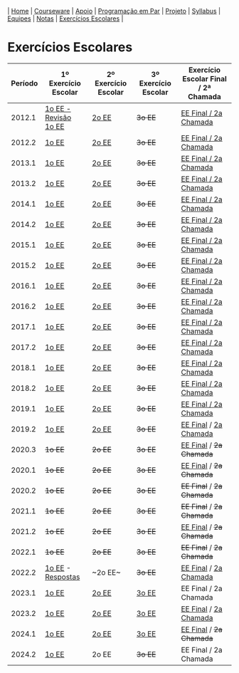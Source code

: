 | [Home](https://github.com/vinicius3w/if977) | [Courseware](/pages/courseware.md) | [Apoio](/pages/apoio.md) | [Programação em Par](/pages/pairprogramming.md) | [Projeto](/pages/projeto.md) | [Syllabus](/pages/syllabus.md) | [Equipes](/pages/equipes.md) | [Notas](/pages/avaliacoes.md) | [Exercícios Escolares](/pages/exerciciosescolares.md) |

# Exercícios Escolares

| Período | 1º Exercício Escolar | 2º Exercício Escolar | 3º Exercício Escolar | Exercício Escolar Final / 2ª Chamada |
|---------|----------------------|----------------------|----------------------|--------------------------------------|
| 2012.1 | [1o EE - Revisão](https://github.com/vinicius3w/IF977/blob/master/exams/if977-2012-1-Prova1%20-%20revisao%20ESS.pdf) <BR> [1o EE](https://github.com/vinicius3w/IF977/blob/master/exams/if977-2012-1-Prova1.pdf) | [2o EE](https://github.com/vinicius3w/IF977/blob/master/exams/if977-2012-1-Prova2.pdf) | ~~3o EE~~ | [EE Final / 2a Chamada](https://github.com/vinicius3w/IF977/blob/master/exams/if977-2012-1-Prova-Final.pdf) |
| 2012.2 | [1o EE](https://github.com/vinicius3w/IF977/blob/master/exams/if977-2012-2-Prova1.pdf) | [2o EE](https://github.com/vinicius3w/IF977/blob/master/exams/if977-2012-2-Prova2.pdf) | ~~3o EE~~ | [EE Final / 2a Chamada](https://github.com/vinicius3w/IF977/blob/master/exams/if977-2012-2-Prova-Final.pdf) |
| 2013.1 | [1o EE](https://github.com/vinicius3w/IF977/blob/master/exams/if977-2013-1-Prova1.pdf) | [2o EE](https://github.com/vinicius3w/IF977/blob/master/exams/if977-2013-1-Prova2.pdf) | ~~3o EE~~ | [EE Final / 2a Chamada](https://github.com/vinicius3w/IF977/blob/master/exams/if977-2013-1-Prova3-Final.pdf) |
| 2013.2 | [1o EE](https://github.com/vinicius3w/IF977/blob/master/exams/if977-2013-2-Prova1.pdf) | [2o EE](https://github.com/vinicius3w/IF977/blob/master/exams/if977-2013-2-Prova2.pdf) | ~~3o EE~~ | [EE Final / 2a Chamada](https://github.com/vinicius3w/IF977/blob/master/exams/if977-2013-2-Prova3-Final.pdf) |
| 2014.1 | [1o EE](https://github.com/vinicius3w/IF977/blob/master/exams/if977-2014-1-Prova1.pdf) | [2o EE](https://github.com/vinicius3w/IF977/blob/master/exams/if977-2014-1-Prova2.pdf) | ~~3o EE~~ | [EE Final / 2a Chamada](https://github.com/vinicius3w/IF977/blob/master/exams/if977-2014-1-Prova3-Final.pdf) |
| 2014.2 | [1o EE](https://github.com/vinicius3w/IF977/blob/master/exams/if977-2014-2-Prova1.pdf) | [2o EE](https://github.com/vinicius3w/IF977/blob/master/exams/if977-2014-2-Prova2.pdf) | ~~3o EE~~ | [EE Final / 2a Chamada](https://github.com/vinicius3w/IF977/blob/master/exams/if977-2014-2-Prova3-Final.pdf) |
| 2015.1 | [1o EE](https://github.com/vinicius3w/IF977/blob/master/exams/if977-2015-1-Prova1.pdf) | [2o EE](https://github.com/vinicius3w/IF977/blob/master/exams/if977-2015-1-Prova2.pdf) | ~~3o EE~~ | [EE Final / 2a Chamada](https://github.com/vinicius3w/IF977/blob/master/exams/if977-2015-1-Prova3-Final.pdf) |
| 2015.2 | [1o EE](https://github.com/vinicius3w/IF977/blob/master/exams/if977-2015-2-Prova1.pdf) | [2o EE](https://github.com/vinicius3w/IF977/blob/master/exams/if977-2015-2-Prova2.pdf) | ~~3o EE~~ | [EE Final / 2a Chamada](https://github.com/vinicius3w/IF977/blob/master/exams/if977-2015-2-Prova3-Final.pdf) |
| 2016.1 | [1o EE](https://github.com/vinicius3w/IF977/blob/master/exams/if977-2016-1-Prova1.pdf) | [2o EE](https://github.com/vinicius3w/IF977/blob/master/exams/if977-2016-1-Prova2.pdf) | ~~3o EE~~ | [EE Final / 2a Chamada](https://github.com/vinicius3w/IF977/blob/master/exams/if977-2016-1-Prova3-Final.pdf) |
| 2016.2 | [1o EE](https://github.com/vinicius3w/IF977/blob/master/exams/if977-2016-2-Prova1.pdf) | [2o EE](https://github.com/vinicius3w/IF977/blob/master/exams/if977-2016-2-Prova2.pdf) | ~~3o EE~~ | [EE Final / 2a Chamada](https://github.com/vinicius3w/IF977/blob/master/exams/if977-2016-2-Prova3-Final.pdf) |
| 2017.1 | [1o EE](https://github.com/vinicius3w/IF977/blob/master/exams/if977-2017-1-Prova1.pdf) | [2o EE](https://github.com/vinicius3w/IF977/blob/master/exams/if977-2017-1-Prova2.pdf) | ~~3o EE~~ | [EE Final / 2a Chamada](https://github.com/vinicius3w/IF977/blob/master/exams/if977-2017-1-Prova3-Final.pdf) |
| 2017.2 | [1o EE](https://github.com/vinicius3w/IF977/blob/master/exams/if977-2017-2-Prova1.pdf) | [2o EE](https://github.com/vinicius3w/IF977/blob/master/exams/if977-2017-2-Prova2.pdf) | ~~3o EE~~ | [EE Final / 2a Chamada](https://github.com/vinicius3w/IF977/blob/master/exams/if977-2017-2-Prova3-Final.pdf) |
| 2018.1 | [1o EE](https://github.com/vinicius3w/IF977/blob/master/exams/if977-2018-1-Prova1.pdf) | [2o EE](https://github.com/vinicius3w/IF977/blob/master/exams/if977-2018-1-Prova2.pdf) | ~~3o EE~~ | [EE Final / 2a Chamada](https://github.com/vinicius3w/IF977/blob/master/exams/if977-2018-1-Prova3-Final.pdf) |
| 2018.2 | [1o EE](https://github.com/vinicius3w/IF977/blob/master/exams/if977-2018-2-Prova1.pdf) | [2o EE](https://github.com/vinicius3w/IF977/blob/master/exams/if977-2018-2-Prova2.pdf) | ~~3o EE~~ | [EE Final / 2a Chamada](https://github.com/vinicius3w/IF977/blob/master/exams/if977-2018-2-Prova3-Final.pdf) |
| 2019.1 | [1o EE](https://github.com/vinicius3w/IF977/blob/master/exams/if977-2019-1-Prova1.pdf) | [2o EE](https://github.com/vinicius3w/IF977/blob/master/exams/if977-2019-1-Prova2.pdf) | ~~3o EE~~ | [EE Final / 2a Chamada](https://github.com/vinicius3w/IF977/blob/master/exams/if977-2019-1-Prova3-Final.pdf) |
| 2019.2 | [1o EE](https://github.com/vinicius3w/IF977/blob/master/exams/if977-2019-2-Prova1.pdf) | [2o EE](https://github.com/vinicius3w/IF977/blob/master/exams/if977-2019-2-Prova2.pdf) | ~~3o EE~~ | [EE Final](https://github.com/IF977/if977/blob/master/exams/if977-2019-2-Prova3-Final.pdf) / [2a Chamada](https://github.com/IF977/if977/blob/master/exams/if977-2019-2-Prova3-2aChamada.pdf) |
| 2020.3 | ~~1o EE~~ | ~~2o EE~~ | ~~3o EE~~ | [EE Final](https://github.com/IF977/if977/blob/master/exams/if977-2020-3-Prova3-Final.pdf) / ~~2a Chamada~~ |
| 2020.1 | ~~1o EE~~ | ~~2o EE~~ | ~~3o EE~~ | [EE Final](https://github.com/IF977/if977/blob/master/exams/if977-2020-1-Prova3-Final.pdf) / ~~2a Chamada~~ |
| 2020.2 | ~~1o EE~~ | ~~2o EE~~ | ~~3o EE~~ | ~~EE Final~~ / ~~2a Chamada~~ |
| 2021.1 | ~~1o EE~~ | ~~2o EE~~ | ~~3o EE~~ | ~~EE Final~~ / ~~2a Chamada~~ |
| 2021.2 | ~~1o EE~~ | ~~2o EE~~ | ~~3o EE~~ | [EE Final](https://github.com/IF977/if977/blob/master/exams/if977-2021-2-Prova3-Final.pdf) / ~~2a Chamada~~ |
| 2022.1 | ~~1o EE~~ | ~~2o EE~~ | ~~3o EE~~ | ~~EE Final~~ / ~~2a Chamada~~ |
| 2022.2 | [1o EE](https://github.com/IF977/if977/blob/master/exams/if977-2022-2-Prova1.pdf) - [Respostas](https://github.com/IF977/if977/blob/master/exams/if977-2022-2-Prova1-espelho-respostas.pdf) | ~2o EE~ | ~~3o EE~~ | [EE Final](https://github.com/IF977/if977/blob/master/exams/if977-2022-2-ProvaFinal.pdf) / [2a Chamada](https://github.com/IF977/if977/blob/master/exams/if977-2022-2-Prova2a-Chamada.pdf) |
| 2023.1 | [1o EE](https://github.com/IF977/if977/blob/master/exams/if977-2023-1-Prova1.pdf) | [2o EE](https://github.com/IF977/if977/blob/master/exams/if977-2023-1-Prova2.pdf) | [3o EE](https://github.com/IF977/if977/blob/master/exams/if977-2023-1-Prova3.pdf) | EE Final / 2a Chamada |
| 2023.2 | [1o EE](https://github.com/IF977/if977/blob/master/exams/if977-2023-2-Prova1.pdf) | [2o EE](https://github.com/IF977/if977/blob/master/exams/if977-2023-2-Prova2.pdf) | [3o EE](https://github.com/IF977/if977/blob/master/exams/if977-2023-2-Prova3.pdf) | [EE Final](https://github.com/IF977/if977/blob/master/exams/if977-2023-2-ProvaFinal.pdf) / [2a Chamada](https://github.com/IF977/if977/blob/master/exams/if977-2023-2-Prova2a-Chamada.pdf) |
| 2024.1 | [1o EE](https://github.com/IF977/if977/blob/master/exams/if977-2024-1-Prova1.pdf) | [2o EE](https://github.com/IF977/if977/blob/master/exams/if977-2024-1-Prova2.pdf) | [3o EE](https://github.com/IF977/if977/blob/master/exams/if977-2024-1-Prova3.pdf) | [EE Final](https://github.com/IF977/if977/blob/master/exams/if977-2024-1-ProvaFinal.pdf) / ~~2a Chamada~~ |
| 2024.2 | [1o EE](https://github.com/IF977/if977/blob/master/exams/if977-2024-2-Prova1.pdf) | 2o EE | ~~3o EE~~ | EE Final / 2a Chamada |
